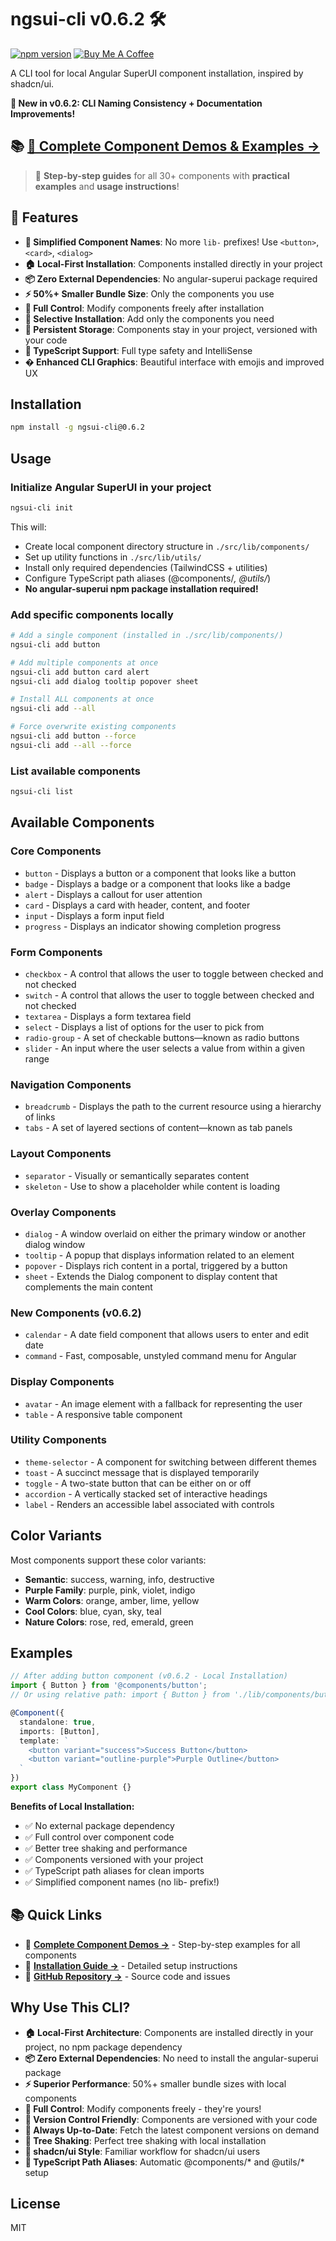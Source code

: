 # ngsui-cli v0.6.2 🛠️

[![npm version](https://badge.fury.io/js/ngsui-cli.svg)](https://badge.fury.io/js/ngsui-cli)
[![Buy Me A Coffee](https://img.shields.io/badge/Buy%20Me%20A%20Coffee-Support%20This%20Project-orange?style=flat&logo=buy-me-a-coffee)](https://buymeacoffee.com/bhaikaju)

A CLI tool for local Angular SuperUI component installation, inspired by shadcn/ui.

**🎯 New in v0.6.2: CLI Naming Consistency + Documentation Improvements!**

## 📚 **[📖 Complete Component Demos & Examples →](../../docs/demo.md)**
> 🎨 **Step-by-step guides** for all 30+ components with **practical examples** and **usage instructions**!

## 🚀 Features

- **🎨 Simplified Component Names**: No more `lib-` prefixes! Use `<button>`, `<card>`, `<dialog>`
- **🏠 Local-First Installation**: Components installed directly in your project
- **📦 Zero External Dependencies**: No angular-superui package required
- **⚡ 50%+ Smaller Bundle Size**: Only the components you use
- **🔧 Full Control**: Modify components freely after installation
- **🎯 Selective Installation**: Add only the components you need
- **💾 Persistent Storage**: Components stay in your project, versioned with your code
- **🚀 TypeScript Support**: Full type safety and IntelliSense
- **� Enhanced CLI Graphics**: Beautiful interface with emojis and improved UX

## Installation

```bash
npm install -g ngsui-cli@0.6.2
```

## Usage

### Initialize Angular SuperUI in your project

```bash
ngsui-cli init
```

This will:
- Create local component directory structure in `./src/lib/components/`
- Set up utility functions in `./src/lib/utils/`
- Install only required dependencies (TailwindCSS + utilities)
- Configure TypeScript path aliases (@components/*, @utils/*)
- **No angular-superui npm package installation required!**

### Add specific components locally

```bash
# Add a single component (installed in ./src/lib/components/)
ngsui-cli add button

# Add multiple components at once
ngsui-cli add button card alert
ngsui-cli add dialog tooltip popover sheet

# Install ALL components at once
ngsui-cli add --all

# Force overwrite existing components
ngsui-cli add button --force
ngsui-cli add --all --force
```

### List available components

```bash
ngsui-cli list
```

## Available Components

### Core Components
- `button` - Displays a button or a component that looks like a button
- `badge` - Displays a badge or a component that looks like a badge
- `alert` - Displays a callout for user attention
- `card` - Displays a card with header, content, and footer
- `input` - Displays a form input field
- `progress` - Displays an indicator showing completion progress

### Form Components
- `checkbox` - A control that allows the user to toggle between checked and not checked
- `switch` - A control that allows the user to toggle between checked and not checked
- `textarea` - Displays a form textarea field
- `select` - Displays a list of options for the user to pick from
- `radio-group` - A set of checkable buttons—known as radio buttons
- `slider` - An input where the user selects a value from within a given range

### Navigation Components
- `breadcrumb` - Displays the path to the current resource using a hierarchy of links
- `tabs` - A set of layered sections of content—known as tab panels

### Layout Components
- `separator` - Visually or semantically separates content
- `skeleton` - Use to show a placeholder while content is loading

### Overlay Components
- `dialog` - A window overlaid on either the primary window or another dialog window
- `tooltip` - A popup that displays information related to an element
- `popover` - Displays rich content in a portal, triggered by a button
- `sheet` - Extends the Dialog component to display content that complements the main content

### New Components (v0.6.2)
- `calendar` - A date field component that allows users to enter and edit date
- `command` - Fast, composable, unstyled command menu for Angular

### Display Components
- `avatar` - An image element with a fallback for representing the user
- `table` - A responsive table component

### Utility Components
- `theme-selector` - A component for switching between different themes
- `toast` - A succinct message that is displayed temporarily
- `toggle` - A two-state button that can be either on or off
- `accordion` - A vertically stacked set of interactive headings
- `label` - Renders an accessible label associated with controls

## Color Variants

Most components support these color variants:
- **Semantic**: success, warning, info, destructive
- **Purple Family**: purple, pink, violet, indigo
- **Warm Colors**: orange, amber, lime, yellow
- **Cool Colors**: blue, cyan, sky, teal
- **Nature Colors**: rose, red, emerald, green

## Examples

```typescript
// After adding button component (v0.6.2 - Local Installation)
import { Button } from '@components/button';
// Or using relative path: import { Button } from './lib/components/button';

@Component({
  standalone: true,
  imports: [Button],
  template: `
    <button variant="success">Success Button</button>
    <button variant="outline-purple">Purple Outline</button>
  `
})
export class MyComponent {}
```

**Benefits of Local Installation:**
- ✅ No external package dependency
- ✅ Full control over component code
- ✅ Better tree shaking and performance
- ✅ Components versioned with your project
- ✅ TypeScript path aliases for clean imports
- ✅ Simplified component names (no lib- prefix!)

## 📚 **Quick Links**
- 🎨 **[Complete Component Demos →](../../docs/demo.md)** - Step-by-step examples for all components
- 📖 **[Installation Guide →](../../docs/installation.md)** - Detailed setup instructions
- 🔧 **[GitHub Repository →](https://github.com/bhaimicrosoft/angular-superui)** - Source code and issues

## Why Use This CLI?

- **🏠 Local-First Architecture**: Components are installed directly in your project, no npm package dependency
- **📦 Zero External Dependencies**: No need to install the angular-superui package
- **⚡ Superior Performance**: 50%+ smaller bundle sizes with local components
- **🔧 Full Control**: Modify components freely - they're yours!
- **💾 Version Control Friendly**: Components are versioned with your code
- **🚀 Always Up-to-Date**: Fetch the latest component versions on demand
- **🎯 Tree Shaking**: Perfect tree shaking with local installation
- **🌟 shadcn/ui Style**: Familiar workflow for shadcn/ui users
- **🔧 TypeScript Path Aliases**: Automatic @components/* and @utils/* setup

## License

MIT

